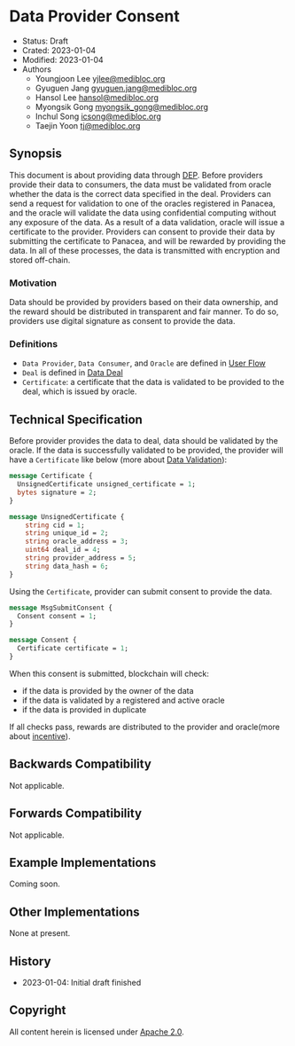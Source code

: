 # Data Provider Consent

- Status: Draft
- Crated: 2023-01-04
- Modified: 2023-01-04
- Authors
  - Youngjoon Lee <yjlee@medibloc.org>
  - Gyuguen Jang <gyuguen.jang@medibloc.org>
  - Hansol Lee <hansol@medibloc.org>
  - Myongsik Gong <myongsik_gong@medibloc.org>
  - Inchul Song <icsong@medibloc.org>
  - Taejin Yoon <tj@medibloc.org>


## Synopsis

This document is about providing data through [DEP](../../1-users/3-data-exchange/0-about-dep.md).
Before providers provide their data to consumers, the data must be validated from oracle whether the data is the correct data specified in the deal.
Providers can send a request for validation to one of the oracles registered in Panacea, and the oracle will validate the data using confidential computing without any exposure of the data.
As a result of a data validation, oracle will issue a certificate to the provider.
Providers can consent to provide their data by submitting the certificate to Panacea, and will be rewarded by providing the data.
In all of these processes, the data is transmitted with encryption and stored off-chain.

### Motivation

Data should be provided by providers based on their data ownership, and the reward should be distributed in transparent and fair manner.
To do so, providers use digital signature as consent to provide the data.

### Definitions

- `Data Provider`, `Data Consumer`, and `Oracle` are defined in [User Flow](./1-user-flow.md)
- `Deal` is defined in [Data Deal](./2-data-deal.md)
- `Certificate`: a certificate that the data is validated to be provided to the deal, which is issued by oracle.

## Technical Specification

Before provider provides the data to deal, data should be validated by the oracle.
If the data is successfully validated to be provided, the provider will have a `Certificate` like below (more about [Data Validation](./4-data-validation.md)):

```proto
message Certificate {
  UnsignedCertificate unsigned_certificate = 1;
  bytes signature = 2;
}

message UnsignedCertificate {
    string cid = 1;
    string unique_id = 2;
    string oracle_address = 3;
    uint64 deal_id = 4;
    string provider_address = 5;
    string data_hash = 6;
}
```

Using the `Certificate`, provider can submit consent to provide the data.

```proto
message MsgSubmitConsent {
  Consent consent = 1;
}

message Consent {
  Certificate certificate = 1;
}
```

When this consent is submitted, blockchain will check:
- if the data is provided by the owner of the data
- if the data is validated by a registered and active oracle
- if the data is provided in duplicate

If all checks pass, rewards are distributed to the provider and oracle(more about [incentive](./6-incentives.md)).

## Backwards Compatibility

Not applicable.

## Forwards Compatibility

Not applicable.

## Example Implementations

Coming soon.

## Other Implementations

None at present.

## History

- 2023-01-04: Initial draft finished

## Copyright

All content herein is licensed under [Apache 2.0](https://www.apache.org/licenses/LICENSE-2.0).